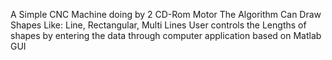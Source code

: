 A Simple CNC Machine doing by 2 CD-Rom Motor 
The Algorithm Can Draw Shapes Like: Line, Rectangular, Multi Lines
User controls the Lengths of shapes by entering the data through computer application based on Matlab GUI
